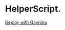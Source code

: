# HelperScript.    
[Deploy with Gayroku](https://heroku.com/deploy?template=https://github.com/Subroz/usergeheroku)
